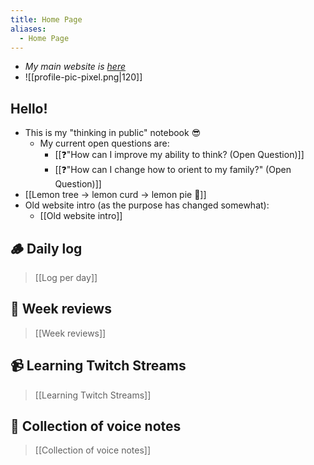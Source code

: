 ```yaml
---
title: Home Page
aliases:
  - Home Page
---
```

- *My main website is [here](https://www.alexislearning.me/)*
-  ![[profile-pic-pixel.png|120]]
## Hello!
- This is my "thinking in public" notebook 😎
	- My current open questions are:
		- [[❓"How can I improve my ability to think? (Open Question)]]
		- [[❓"How can I change how to orient to my family?" (Open Question)]]
- [[Lemon tree → lemon curd → lemon pie 🍋]]
- Old website intro (as the purpose has changed somewhat):
	- [[Old website intro]]
## 🪵 Daily log
> [[Log per day]]
## 📆 Week reviews
> [[Week reviews]]
## 📹 Learning Twitch Streams
> [[Learning Twitch Streams]]
## 🎤 Collection of voice notes
> [[Collection of voice notes]]

